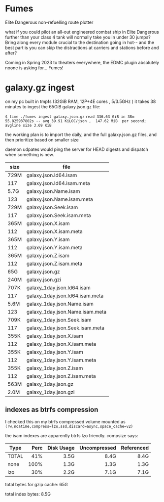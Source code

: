 # Fumes

Elite Dangerous non-refuelling route plotter

what if you could pilot an all-out engineered combat ship in Elite Dangerous further than your class 4 tank will normally take you in under 30 jumps?
Bring along every module crucial to the destination going in hot-- and the best part is you can skip the distractions at carriers and stations before and after?

Coming in Spring 2023 to theaters everywhere, the EDMC plugin absolutely noone is asking for... Fumes!


# galaxy.gz ingest

on my pc built in tmpfs (32GiB RAM, 12P+4E cores , 5/3.5GHz ) it takes 38 minutes to ingest the 65GiB galaxy.json.gz file:

`$ time ./fumes ingest galaxy.json.gz`
`read 336.63 GiB in 38m 55.825937802s -- avg 39.91 KiLOC/json ,  147.62 MiB  per second; avgline size 3.69 KiB`

the working plan is to import the daily, and the full galaxy.json.gz files, and then prioritize based on smaller size

daemon udpates would ping the server for HEAD digests and dispatch when something is new.

| size | file                            |
|------|---------------------------------|
| 729M | galaxy.json.Id64.isam           |
| 117  | galaxy.json.Id64.isam.meta      |
| 5.7G | galaxy.json.Name.isam           |
| 123  | galaxy.json.Name.isam.meta      |
| 729M | galaxy.json.Seek.isam           |
| 117  | galaxy.json.Seek.isam.meta      |
| 365M | galaxy.json.X.isam              |
| 112  | galaxy.json.X.isam.meta         |
| 365M | galaxy.json.Y.isam              |
| 112  | galaxy.json.Y.isam.meta         |
| 365M | galaxy.json.Z.isam              |
| 112  | galaxy.json.Z.isam.meta         |
| 65G  | galaxy.json.gz                  |
| 240M | galaxy.json.gzi                 |
| 707K | galaxy_1day.json.Id64.isam      |
| 117  | galaxy_1day.json.Id64.isam.meta |
| 5.6M | galaxy_1day.json.Name.isam      |
| 123  | galaxy_1day.json.Name.isam.meta |
| 709K | galaxy_1day.json.Seek.isam      |
| 117  | galaxy_1day.json.Seek.isam.meta |
| 355K | galaxy_1day.json.X.isam         |
| 112  | galaxy_1day.json.X.isam.meta    |
| 355K | galaxy_1day.json.Y.isam         |
| 112  | galaxy_1day.json.Y.isam.meta    |
| 355K | galaxy_1day.json.Z.isam         |
| 112  | galaxy_1day.json.Z.isam.meta    |
| 563M | galaxy_1day.json.gz             |
| 2.0M | galaxy_1day.json.gzi            |

## indexes as btrfs compression

I checked this on my btrfs compressed volume mounted as `(rw,noatime,compress=lzo,ssd,discard=async,space_cache=v2)`
 
the isam indexes are apparently btrfs lzo friendly.  compsize says: 

| Type  | Perc | Disk Usage | Uncompressed | Referenced |
|-------|-----:|-----------:|-------------:|-----------:|
| TOTAL |  41% |       3.5G |         8.4G |       8.4G |      
| none  | 100% |       1.3G |         1.3G |       1.3G |      
| lzo   |  30% |       2.2G |         7.1G |       7.1G |      

total bytes for gzip cache:  65G

total index bytes: 8.5G  
